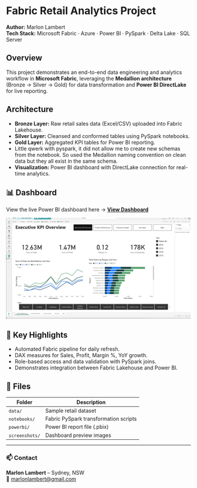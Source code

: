 # Fabric Retail Analytics Project

**Author:** Marlon Lambert  
**Tech Stack:** Microsoft Fabric · Azure · Power BI · PySpark · Delta Lake · SQL Server

## Overview
This project demonstrates an end-to-end data engineering and analytics workflow in **Microsoft Fabric**, leveraging the **Medallion architecture** (Bronze → Silver → Gold) for data transformation and **Power BI DirectLake** for live reporting.

## Architecture
- **Bronze Layer:** Raw retail sales data (Excel/CSV) uploaded into Fabric Lakehouse.  
- **Silver Layer:** Cleansed and conformed tables using PySpark notebooks.  
- **Gold Layer:** Aggregated KPI tables for Power BI reporting.
- Little qwerk with pyspark, it did not allow me to create new schemas from the notebook. So used the Medallion naming convention on clean data but they all exist in the same schema.  
- **Visualization:** Power BI dashboard with DirectLake connection for real-time analytics.

## 📊 Dashboard
View the live Power BI dashboard here → [**View Dashboard**](docs/index.html)

[![Dashboard Preview](screenshots/Executive_KPI.png)](screenshots/Executive_KPI.png)


## 🚀 Key Highlights
- Automated Fabric pipeline for daily refresh.  
- DAX measures for Sales, Profit, Margin %, YoY growth.  
- Role-based access and data validation with PySpark joins.  
- Demonstrates integration between Fabric Lakehouse and Power BI.

## 🧰 Files
| Folder | Description |
|--------|--------------|
| `data/` | Sample retail dataset |
| `notebooks/` | Fabric PySpark transformation scripts |
| `powerbi/` | Power BI report file (.pbix) |
| `screenshots/` | Dashboard preview images |

---

### 📫 Contact
**Marlon Lambert** – Sydney, NSW  
📧 marlonlambert@gmail.com  

